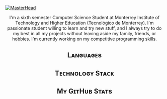 <!-- BANNER -->
[![MasterHead](https://drive.google.com/uc?export=view&id=1T7bBG1NpRVi5Rzi0bD2rPZmPJ6GP6tU9)](https://github.com/PedroRangelP)

<!-- BIO -->
<p align="center">I'm a sixth semester Computer Science Student at Monterrey Institute of Technology and Higher Education (Tecnológico de Monterrey). I'm passionate student willing to learn and try new stuff, and I always try to do my best in all my projects without leaving aside my family, friends, or hobbies. I'm currently working on my competitive programming skills.</p>

<!-- LANGUAGES -->
<h2 align="center">Lᴀɴɢᴜᴀɢᴇs</h2>

<!-- TECHNOLOGY STACK-->
<h2 align="center">Tᴇᴄʜɴᴏʟᴏɢʏ Sᴛᴀᴄᴋ</h2>

<!-- STATS -->
<h2 align="center">Mʏ GɪᴛHᴜʙ Sᴛᴀᴛs</h2>
